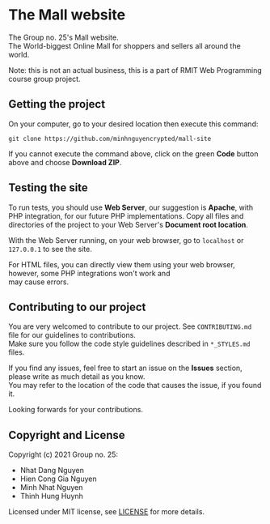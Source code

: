 # The Mall website
The Group no. 25's Mall website.  
The World-biggest Online Mall for shoppers and sellers all around the world.

Note: this is not an actual business, this is a part of RMIT Web Programming course group project.

## Getting the project
On your computer, go to your desired location then execute this command:

```
git clone https://github.com/minhnguyencrypted/mall-site
```
If you cannot execute the command above, click on the green **Code** button above and choose **Download ZIP**.

## Testing the site
To run tests, you should use **Web Server**, our suggestion is **Apache**, with PHP integration, for
our future PHP implementations.
Copy all files and directories of the project to your Web Server's **Document root location**.

With the Web Server running, on your web browser, go to `localhost` or `127.0.0.1` to see the site.

For HTML files, you can directly view them using your web browser, however, some PHP integrations won't work and  
may cause errors.

## Contributing to our project
You are very welcomed to contribute to our project. See `CONTRIBUTING.md` file for our guidelines to contributions.  
Make sure you follow the code style guidelines described in `*_STYLES.md` files. 

If you find any issues, feel free to start an issue on the **Issues** section, please write as much
detail as you know.  
You may refer to the location of the code that causes the issue, if you found
it.

Looking forwards for your contributions.

## Copyright and License
Copyright (c) 2021 Group no. 25:
* Nhat Dang Nguyen
* Hien Cong Gia Nguyen
* Minh Nhat Nguyen
* Thinh Hung Huynh

Licensed under MIT license, see [LICENSE](LICENSE) for more details.
